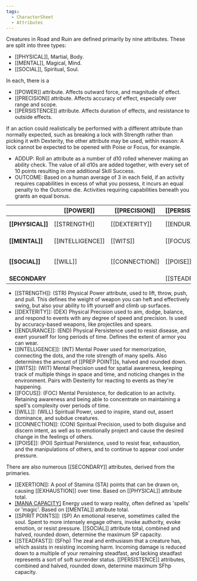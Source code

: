 ```yaml
---
tags:
  - CharacterSheet
  - Attributes
---
```

Creatures in Road and Ruin are defined primarily by nine attributes. These are split into three types:
- [[PHYSICAL]], Martial, Body.
- [[MENTAL]], Magical, Mind.
- [[SOCIAL]], Spiritual, Soul.

In each, there is a
- [[POWER]] attribute. Affects outward force, and magnitude of effect.
- [[PRECISION]] attribute. Affects accuracy of effect, especially over range and scope.
- [[PERSISTENCE]] attribute. Affects duration of effects, and resistance to outside effects.

If an action could realistically be performed with a different attribute than normally expected, such as breaking a lock with Strength rather than picking it with Dexterity, the other attribute may be used, within reason: A lock cannot be expected to be opened with Poise or Focus, for example.



- ADDUP: Roll an attribute as a number of d10 rolled whenever making an ability check. The value of all d10s are added together, with every set of 10 points resulting in one additional Skill Success.
- OUTCOME: Based on a human average of 3 in each field, if an activity requires capabilities in excess of what you possess, it incurs an equal penalty to the Outcome die. Activities requiring capabilities beneath you grants an equal bonus.

|                  | [[POWER]]        | [[PRECISION]]  | [[PERSISTENCE]] | SECONDARY              |
| ---------------- | ---------------- | -------------- | --------------- | ---------------------- |
| **[[PHYSICAL]]** | [[STRENGTH]]     | [[DEXTERITY]]  | [[ENDURANCE]]   | [[EXERTION]] (STA)     |
| **[[MENTAL]]**   | [[INTELLIGENCE]] | [[WITS]]       | [[FOCUS]]       | [[MANA]] (MP)          |
| **[[SOCIAL]]**   | [[WILL]]         | [[CONNECTION]] | [[POISE]]       | [[SPIRIT POINTS]] (SP) |
| **SECONDARY**    |                  |                | [[STEADFAST]]   |                        |
- [[STRENGTH]]: (STR) Physical Power attribute, used to lift, throw, push, and pull. This defines the weight of weapon you can heft and effectively swing, but also your ability to lift yourself and climb up surfaces.
- [[DEXTERITY]]: (DEX) Physical Precision used to aim, dodge, balance, and respond to events with any degree of speed and precision. Is used by accuracy-based weapons, like projectiles and spears.
- [[ENDURANCE]]: (END) Physical Persistence used to resist disease, and exert yourself for long periods of time. Defines the extent of armor you can wear.
- [[INTELLIGENCE]]: (INT) Mental Power used for memorization, connecting the dots, and the rote strength of many spells. Also determines the amount of [[PREP POINT]]s, halved and rounded down.
- [[WITS]]: (WIT) Mental Precision used for spatial awareness, keeping track of multiple things in space and time, and noticing changes in the environment. Pairs with Dexterity for reacting to events as they're happening.
- [[FOCUS]]: (FOC) Mental Persistence, for dedication to an activity. Retaining awareness and being able to concentrate on maintaining a spell's complexity over periods of time.
- [[WILL]]: (WILL) Spiritual Power, used to inspire, stand out, assert dominance, and subdue creatures.
- [[CONNECTION]]: (CON) Spiritual Precision, used to both disguise and discern intent, as well as to emotionally project and cause the desired change in the feelings of others.
- [[POISE]]: (POI) Spiritual Persistence, used to resist fear, exhaustion, and the manipulations of others, and to continue to appear cool under pressure.

There are also numerous [[SECONDARY]] attributes, derived from the primaries.
- [[EXERTION]]: A pool of Stamina (STA) points that can be drawn on, causing [[EXHAUSTION]] over time. Based on [[PHYSICAL]] attribute total.
- [[MANA CAPACITY]](MP) Energy used to warp reality, often defined as 'spells' or 'magic'. Based on [[MENTAL]] attribute total.
- [[SPIRIT POINTS]]: (SP) An emotional reserve, sometimes called the soul. Spent to more intensely engage others, invoke authority, evoke emotion, or resist pressure. [[SOCIAL]] attribute total, combined and halved, rounded down, determine the maximum SP capacity.
- [[STEADFAST]]: (SFhp) The zeal and enthusiasm that a creature has, which assists in resisting incoming harm. Incoming damage is reduced down to a multiple of your remaining steadfast, and lacking steadfast represents a sort of soft surrender status. [[PERSISTENCE]] attributes, combined and halved, rounded down, determine maximum SFhp capacity.